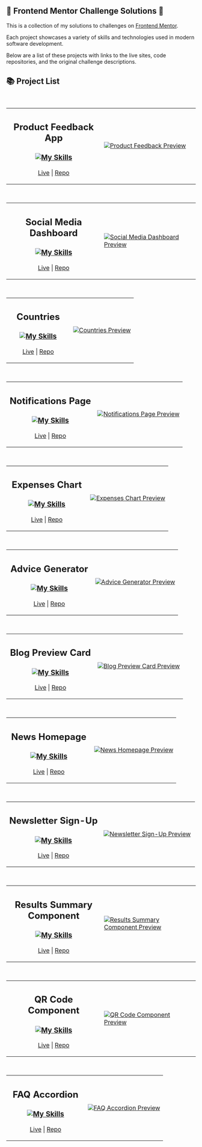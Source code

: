 ## 🎨 Frontend Mentor Challenge Solutions 🎨

This is a collection of my solutions to challenges on [Frontend Mentor](https://frontendmentor.io).

Each project showcases a variety of skills and technologies used in modern software development.

Below are a list of these projects with links to the live sites, code repositories, and the original challenge descriptions.

## 📚 Project List

<br>

<!-- Social Media Dashboard -->
<table align="center"><tr>
<td width="50%">
  <h2 align="center">Product Feedback App</h2>
  <h3 align="center">
  <a href="https://skillicons.dev">
    <img src="https://skillicons.dev/icons?i=nextjs,supabase,tailwind,ts" alt="My Skills">
  </a>
</h3>
  <p align="center">
    <a href="https://feedback.adamrichardturner.dev" target="_blank">Live</a> | <a href="https://github.com/adamrichardturner/product-feedback" target="_blank">Repo</a>
  </p>
</td>
<td width="50%">
  <picture>
    <a href="https://feedback.adamrichardturner.dev" target="_blank">
      <img alt="Product Feedback Preview" src="https://res.cloudinary.com/djucbwuzs/image/upload/v1717335877/product-feedback-app_zf2cfx.png" align="center">
    </a>
  </picture>
</td>
</tr></table>

<br>
<table align="center"><tr>
<td width="50%">
  <h2 align="center">Social Media Dashboard</h2>
  <h3 align="center">
  <a href="https://skillicons.dev">
    <img src="https://skillicons.dev/icons?i=nextjs,tailwind,ts" alt="My Skills">
  </a>
</h3>
  <p align="center">
    <a href="https://socialdashboard.adamrichardturner.dev" target="_blank">Live</a> | <a href="https://github.com/adamrichardturner/social-media-dashboard" target="_blank">Repo</a>
  </p>
</td>
<td width="50%">
  <picture>
    <a href="https://socialdashboard.adamrichardturner.dev" target="_blank">
      <img alt="Social Media Dashboard Preview" src="https://res.cloudinary.com/djucbwuzs/image/upload/v1717335488/social-media-dashboard_lfq6w1.png" align="center">
    </a>
  </picture>
</td>
</tr></table>

<br>

<!-- Countries -->
<table align="center"><tr>
<td width="50%">
  <h2 align="center">Countries</h2>
  <h3 align="center">
  <a href="https://skillicons.dev">
    <img src="https://skillicons.dev/icons?i=nextjs,tailwind,ts" alt="My Skills">
  </a>
</h3>
  <p align="center">
    <a href="https://countries.adamrichardturner.dev" target="_blank">Live</a> | <a href="https://github.com/adamrichardturner/countries" target="_blank">Repo</a>
  </p>
</td>
<td width="50%">
  <picture>
    <a href="https://countries.adamrichardturner.dev" target="_blank">
      <img alt="Countries Preview" src="https://res.cloudinary.com/djucbwuzs/image/upload/v1717335488/countries_qmoerv.png" align="center">
    </a>
  </picture>
</td>
</tr></table>

<br>

<!-- Notifications Page -->
<table align="center"><tr>
<td width="50%">
  <h2 align="center">Notifications Page</h2>
  <h3 align="center">
  <a href="https://skillicons.dev">
    <img src="https://skillicons.dev/icons?i=nextjs,tailwind,ts" alt="My Skills">
  </a>
</h3>
  <p align="center">
    <a href="https://notifications.adamrichardturner.dev" target="_blank">Live</a> | <a href="https://github.com/adamrichardturner/notifications-page" target="_blank">Repo</a>
  </p>
</td>
<td width="50%">
  <picture>
    <a href="https://notifications.adamrichardturner.dev" target="_blank">
      <img alt="Notifications Page Preview" src="https://res.cloudinary.com/djucbwuzs/image/upload/v1717335488/notifications_zwbicg.png" align="center">
    </a>
  </picture>
</td>
</tr></table>
<br>

<!-- Expenses Chart -->
<table align="center"><tr>
<td width="50%">
  <h2 align="center">Expenses Chart</h2>
  <h3 align="center">
  <a href="https://skillicons.dev">
    <img src="https://skillicons.dev/icons?i=nextjs,tailwind,ts" alt="My Skills">
  </a>
</h3>
  <p align="center">
    <a href="https://expenses.adamrichardturner.dev" target="_blank">Live</a> | <a href="https://github.com/adamrichardturner/expenses-chart" target="_blank">Repo</a>
  </p>
</td>
<td width="50%">
  <picture>
    <a href="https://expenses.adamrichardturner.dev" target="_blank">
      <img alt="Expenses Chart Preview" src="https://res.cloudinary.com/djucbwuzs/image/upload/v1717335487/expenses-chart_cs9gyv.png" align="center">
    </a>
  </picture>
</td>
</tr></table>
<br>

<!-- Advice Generator -->
<table align="center"><tr>
<td width="50%">
  <h2 align="center">Advice Generator</h2>
  <h3 align="center">
  <a href="https://skillicons.dev">
    <img src="https://skillicons.dev/icons?i=nextjs,tailwind,ts" alt="My Skills">
  </a>
</h3>
  <p align="center">
    <a href="https://advice.adamrichardturner.dev" target="_blank">Live</a> | <a href="https://github.com/adamrichardturner/advice-generator" target="_blank">Repo</a>
  </p>
</td>
<td width="50%">
  <picture>
    <a href="https://advice.adamrichardturner.dev" target="_blank">
      <img alt="Advice Generator Preview" src="https://res.cloudinary.com/djucbwuzs/image/upload/v1717335488/advice_jlw78m.png" align="center">
    </a>
  </picture>
</td>
</tr></table>

<br>

<!-- Blog Preview Card -->
<table align="center"><tr>
<td width="50%">
  <h2 align="center">Blog Preview Card</h2>
  <h3 align="center">
  <a href="https://skillicons.dev">
    <img src="https://skillicons.dev/icons?i=html,tailwind" alt="My Skills">
  </a>
</h3>
  <p align="center">
    <a href="https://blogcard.adamrichardturner.dev" target="_blank">Live</a> | <a href="https://github.com/adamrichardturner/blog-preview-card" target="_blank">Repo</a>
  </p>
</td>
<td width="50%">
  <picture>
    <a href="https://blogcard.adamrichardturner.dev" target="_blank">
      <img alt="Blog Preview Card Preview" src="https://res.cloudinary.com/djucbwuzs/image/upload/v1717335488/blog-preview_w6mykh.png" align="center">
    </a>
  </picture>
</td>
</tr></table>

<br>

<!-- News Homepage -->
<table align="center"><tr>
<td width="50%">
  <h2 align="center">News Homepage</h2>
  <h3 align="center">
  <a href="https://skillicons.dev">
    <img src="https://skillicons.dev/icons?i=nextjs,tailwind,ts" alt="My Skills">
  </a>
</h3>
  <p align="center">
    <a href="https://news.adamrichardturner.dev" target="_blank">Live</a> | <a href="https://github.com/adamrichardturner/news-homepage" target="_blank">Repo</a>
  </p>
</td>
<td width="50%">
  <picture>
    <a href="https://news.adamrichardturner.dev" target="_blank">
      <img alt="News Homepage Preview" src="https://res.cloudinary.com/djucbwuzs/image/upload/v1717335488/news-page_etljkl.png" align="center">
    </a>
  </picture>
</td>
</tr></table>
<br>

<!-- Newsletter Sign-Up -->
<table align="center"><tr>
<td width="50%">
  <h2 align="center">Newsletter Sign-Up</h2>
  <h3 align="center">
  <a href="https://skillicons.dev">
    <img src="https://skillicons.dev/icons?i=html,js,sass" alt="My Skills">
  </a>
</h3>
  <p align="center">
    <a href="https://newsletter.adamrichardturner.dev" target="_blank">Live</a> | <a href="https://github.com/adamrichardturner/newsletter-sign-up" target="_blank">Repo</a>
  </p>
</td>
<td width="50%">
  <picture>
    <a href="https://newsletter.adamrichardturner.dev" target="_blank">
      <img alt="Newsletter Sign-Up Preview" src="https://res.cloudinary.com/djucbwuzs/image/upload/v1717335488/newsletter-signup_dnxbds.png" align="center">
    </a>
  </picture>
</td>
</tr></table>
<br>

<!-- Results Summary Component -->
<table align="center"><tr>
<td width="50%">
  <h2 align="center">Results Summary Component</h2>
  <h3 align="center">
  <a href="https://skillicons.dev">
    <img src="https://skillicons.dev/icons?i=html,js,sass" alt="My Skills">
  </a>
</h3>
  <p align="center">
    <a href="https://summary.adamrichardturner.dev" target="_blank">Live</a> | <a href="https://github.com/adamrichardturner/results-summary-component" target="_blank">Repo</a>
  </p>
</td>
<td width="50%">
  <picture>
    <a href="https://summary.adamrichardturner.dev" target="_blank">
      <img alt="Results Summary Component Preview" src="https://res.cloudinary.com/djucbwuzs/image/upload/v1717335487/results-summary_mopj0e.png" align="center">
    </a>
  </picture>
</td>
</tr></table>
<br>

<!-- QR Code Component -->
<table align="center"><tr>
<td width="50%">
  <h2 align="center">QR Code Component</h2>
  <h3 align="center">
  <a href="https://skillicons.dev">
    <img src="https://skillicons.dev/icons?i=html,tailwind" alt="My Skills">
  </a>
</h3>
  <p align="center">
    <a href="https://qr-code.adamrichardturner.dev" target="_blank">Live</a> | <a href="https://github.com/adamrichardturner/qr-code-component" target="_blank">Repo</a>
  </p>
</td>
<td width="50%">
  <picture>
    <a href="https://qr-code.adamrichardturner.dev" target="_blank">
      <img alt="QR Code Component Preview" src="https://res.cloudinary.com/djucbwuzs/image/upload/v1717335488/qr-code_xxnyab.png" align="center">
    </a>
  </picture>
</td>
</tr></table>
<br>

<!-- FAQ Accordion -->
<table align="center"><tr>
<td width="50%">
  <h2 align="center">FAQ Accordion</h2>
  <h3 align="center">
  <a href="https://skillicons.dev">
    <img src="https://skillicons.dev/icons?i=nextjs,tailwind,ts" alt="My Skills">
  </a>
</h3>
  <p align="center">
    <a href="https://faq.adamrichardturner.dev" target="_blank">Live</a> | <a href="https://github.com/adamrichardturner/faq-accordion" target="_blank">Repo</a>
  </p>
</td>
<td width="50%">
  <picture>
    <a href="https://faq.adamrichardturner.dev" target="_blank">
      <img alt="FAQ Accordion Preview" src="https://res.cloudinary.com/djucbwuzs/image/upload/v1717335487/faq-accordion_pkunvn.png" align="center">
    </a>
  </picture>
</td>
</tr></table>
<br>

